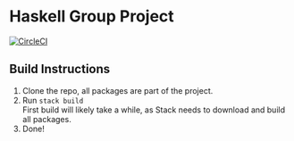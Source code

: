 # Haskell Group Project
[![CircleCI](https://circleci.com/gh/mfpx/haskell-project/tree/master.svg?style=svg&circle-token=e45e7ec9f0835847a94f5d09183c1a5227e690ac)](https://circleci.com/gh/mfpx/haskell-project/tree/master)
## Build Instructions
1. Clone the repo, all packages are part of the project.
2. Run `stack build`  
   First build will likely take a while, as Stack needs to download and build all packages.  
3. Done!
